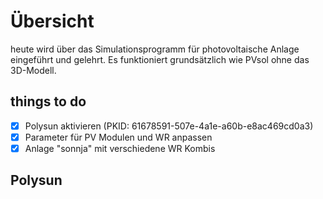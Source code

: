 # Übersicht
heute wird über das Simulationsprogramm für photovoltaische Anlage eingeführt und gelehrt.
Es funktioniert grundsätzlich wie PVsol ohne das 3D-Modell.

## things to do
- [x] Polysun aktivieren (PKID: 61678591-507e-4a1e-a60b-e8ac469cd0a3)
- [x] Parameter für PV Modulen und WR anpassen
- [x] Anlage "sonnja" mit verschiedene WR Kombis 

## Polysun
